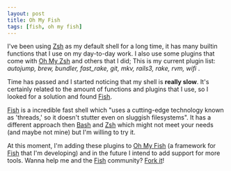 ```yaml
---
layout: post
title: Oh My Fish
tags: [fish, oh my fish]
---
```


I've been using [Zsh][] as my default shell for a long time, it has many builtin functions that I use on my day-to-day work. I also use some plugins that come with [Oh My Zsh][] and others that I did; This is my current plugin list: _autojump, brew, bundler, fast_rake, git, mkv, rails3, rake, rvm, wifi_ .

Time has passed and I started noticing that my shell is **really slow**. It's certainly related to the amount of functions and plugins that I use, so I looked for a solution and found [Fish][].

[Fish][] is a incredible fast shell which "uses a cutting-edge technology known as 'threads,' so it doesn't stutter even on sluggish filesystems". It has a different approach then [Bash][] and [Zsh][] which might not meet your needs (and maybe not mine) but I'm willing to try it.

At this moment, I'm adding these plugins to [Oh My Fish][] (a framework for [Fish][] that I'm developing) and in the future I intend to add support for more tools. Wanna help me and the [Fish][] community? [Fork it][Oh My Fish]!

[Bash]: http://www.gnu.org/software/bash/
[Fish]: http://ridiculousfish.com/shell/
[Zsh]: http://www.zsh.org/
[Oh My Fish]: https://github.com/bpinto/oh-my-fish/
[Oh My Zsh]: https://github.com/robbyrussell/oh-my-zsh/
